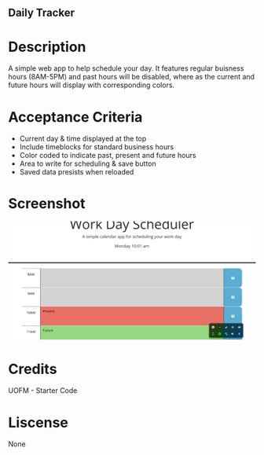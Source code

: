 ## Daily Tracker

# Description

A simple web app to help schedule your day. It features regular buisness hours (8AM-5PM) and past hours will be disabled, where as the current and future hours will display with corresponding colors.

# Acceptance Criteria

* Current day & time displayed at the top
* Include timeblocks for standard business hours
* Color coded to indicate past, present and future hours
* Area to write for scheduling & save button
* Saved data presists when reloaded

# Screenshot

<img src="screenshot.png">

# Credits

UOFM - Starter Code

# Liscense

None
